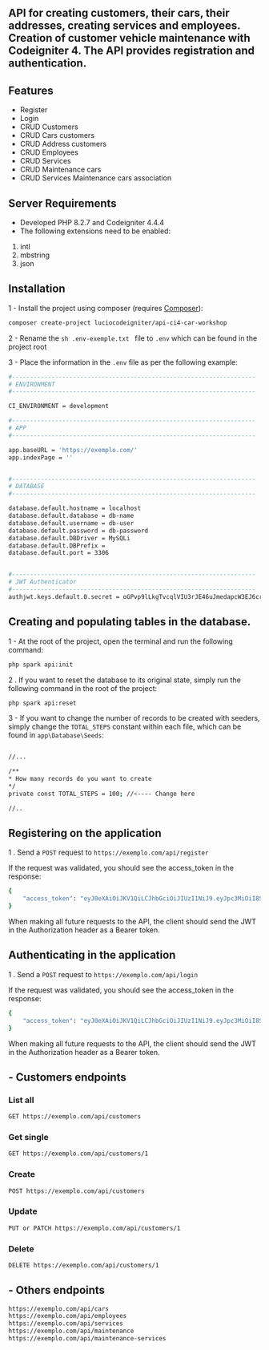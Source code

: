 
## API for creating customers, their cars, their addresses, creating services and employees. Creation of customer vehicle maintenance with Codeigniter 4. The API provides registration and authentication.


## Features

 - Register
 - Login
 - CRUD Customers
 - CRUD Cars customers
 - CRUD Address customers
 - CRUD Employees
 - CRUD Services
 - CRUD Maintenance cars
 - CRUD Services Maintenance cars association
 
## Server Requirements
- Developed PHP 8.2.7 and Codeigniter 4.4.4
- The following extensions need to be enabled:

1. intl
2. mbstring
3. json

## Installation

1 - Install the project using composer (requires [Composer](https://getcomposer.org/)):

```sh
composer create-project luciocodeigniter/api-ci4-car-workshop
```


2 - Rename the ```sh .env-exemple.txt ``` file to ``` .env ``` which can be found in the project root

3 - Place the information in the ``` .env ``` file as per the following example:

```sh
#--------------------------------------------------------------------
# ENVIRONMENT
#--------------------------------------------------------------------

CI_ENVIRONMENT = development

#--------------------------------------------------------------------
# APP
#--------------------------------------------------------------------

app.baseURL = 'https://exemplo.com/'
app.indexPage = ''


#--------------------------------------------------------------------
# DATABASE
#--------------------------------------------------------------------

database.default.hostname = localhost
database.default.database = db-name
database.default.username = db-user
database.default.password = db-password
database.default.DBDriver = MySQLi
database.default.DBPrefix =
database.default.port = 3306


#--------------------------------------------------------------------
# JWT Authenticator
#--------------------------------------------------------------------
authjwt.keys.default.0.secret = oGPvp9lLkgTvcqlVIU3rJE46uJmedapcW3EJ6cr/9gw=
```

## Creating and populating tables in the database.

1 - At the root of the project, open the terminal and run the following command:
```sh
php spark api:init
```

2 . If you want to reset the database to its original state, simply run the following command in the root of the project:
```sh
php spark api:reset
```

3 - If you want to change the number of records to be created with seeders, simply change the ``` TOTAL_STEPS ``` constant within each file, which can be found in ``` app\Database\Seeds ```:
```sh

//...

/**
* How many records do you want to create
*/
private const TOTAL_STEPS = 100; //<---- Change here

//..
```

## Registering on the application

1 . Send a ``` POST ``` request to ``` https://exemplo.com/api/register ```

If the request was validated, you should see the access_token in the response:
```sh
{
    "access_token": "eyJ0eXAiOiJKV1QiLCJhbGciOiJIUzI1NiJ9.eyJpc3MiOiI8SXNzdWVyIG9mIHRoZSBKV1Q-Iiwic3ViIjoiMSIsImlhdCI6MTcwNjMxMDI5NSwiZXhwIjoxNzA2MzEzODk1fQ.G8SaDs_vaMqFnzELllLbfErKSUvYiofNoGzhMYQkqUg"
}
```

When making all future requests to the API, the client should send the JWT in the Authorization header as a Bearer token.

## Authenticating in the application

1 . Send a ``` POST ``` request to ``` https://exemplo.com/api/login ```

If the request was validated, you should see the access_token in the response:
```sh
{
    "access_token": "eyJ0eXAiOiJKV1QiLCJhbGciOiJIUzI1NiJ9.eyJpc3MiOiI8SXNzdWVyIG9mIHRoZSBKV1Q-Iiwic3ViIjoiMSIsImlhdCI6MTcwNjMxMDI5NSwiZXhwIjoxNzA2MzEzODk1fQ.G8SaDs_vaMqFnzELllLbfErKSUvYiofNoGzhMYQkqUg"
}
```

When making all future requests to the API, the client should send the JWT in the Authorization header as a Bearer token.

## - Customers endpoints

### List all
```sh
GET https://exemplo.com/api/customers
```

### Get single
```sh
GET https://exemplo.com/api/customers/1
```

### Create
```sh
POST https://exemplo.com/api/customers
```

### Update
```sh
PUT or PATCH https://exemplo.com/api/customers/1
```

### Delete
```sh
DELETE https://exemplo.com/api/customers/1
```

## - Others endpoints
```sh
https://exemplo.com/api/cars
https://exemplo.com/api/employees
https://exemplo.com/api/services
https://exemplo.com/api/maintenance
https://exemplo.com/api/maintenance-services
```